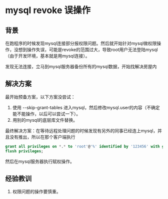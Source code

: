 # mysql revoke 误操作

## 背景

在跑程序的时候发现mysql连接部分报权限问题。然后就开始针对mysql做权限操作，没想到操作失误，可能是revoke的范围过大，导致root用户无法登陆mysql（由于开发环境，基本就是用mysql连接）。

发现无法连接，立马到mysql服务器备份所有的mysql数据，开始找解决房屋内

## 解决方案

最开始预备方案，以下方案没尝试：

1. 使用 --skip-grant-tables 进入mysql，然后修改mysql.user的内容（不确定能不能操作，以后可以尝试一下）。
2. 用别的mysql的底层库文件替换。

最终解决方案：在等待远程处理问题的时候发现有另外的同事已经连上mysql，并且没有推出，所以在那个客户端执行

```sql
grant all privileges on *.* to 'root'@'%' identified by '123456' with grant option
flush privileges;
```

然后在mysql服务器执行赋权操作。

## 经验教训

1. 权限问题的操作要慎重。

